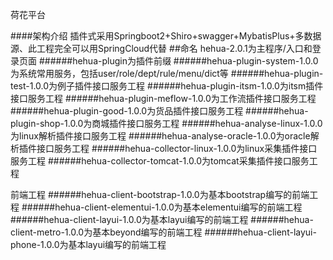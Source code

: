 荷花平台

####架构介绍
插件式采用Springboot2+Shiro+swagger+MybatisPlus+多数据源、此工程完全可以用SpringCloud代替
##命名
hehua-2.0.1为主程序/入口和登录页面
######hehua-plugin为插件前缀
######hehua-plugin-system-1.0.0为系统常用服务，包括user/role/dept/rule/menu/dict等
######hehua-plugin-test-1.0.0为例子插件接口服务工程
######hehua-plugin-itsm-1.0.0为itsm插件接口服务工程
######hehua-plugin-meflow-1.0.0为工作流插件接口服务工程
######hehua-plugin-good-1.0.0为货品插件接口服务工程
######hehua-plugin-shop-1.0.0为商城插件接口服务工程
######hehua-analyse-linux-1.0.0为linux解析插件接口服务工程
######hehua-analyse-oracle-1.0.0为oracle解析插件接口服务工程
######hehua-collector-linux-1.0.0为linux采集插件接口服务工程
######hehua-collector-tomcat-1.0.0为tomcat采集插件接口服务工程

前端工程
######hehua-client-bootstrap-1.0.0为基本bootstrap编写的前端工程
######hehua-client-elementui-1.0.0为基本elementui编写的前端工程
######hehua-client-layui-1.0.0为基本layui编写的前端工程
######hehua-client-metro-1.0.0为基本beyond编写的前端工程
######hehua-client-layui-phone-1.0.0为基本layui编写的前端工程



